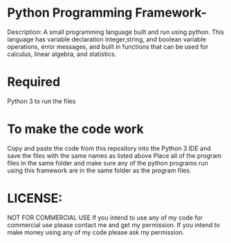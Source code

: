 # Python Programming Framework-

Description: A small programming language built and run using python. This language has variable declaration integer,string, and boolean variable operations, error messages, and built in functions that can be used for calculus, linear algebra, and statistics. 

# Required 
Python 3 to run the files 

# To make the code work
Copy and paste the code from this repository into the Python 3 IDE and save the files with the same names as listed above
Place all of the program files in the same folder and make sure any of the python programs run using this framework are in the same folder as the program files. 

# LICENSE:

NOT FOR COMMERCIAL USE If you intend to use any of my code for commercial use please contact me and get my permission. If you intend to make money using any of my code please ask my permission.

